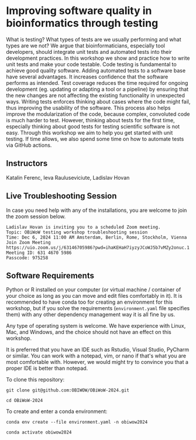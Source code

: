 # Improving software quality in bioinformatics through testing
What is testing? What types of tests are we usually performing and what types are we not? We argue that bioinformaticians, especially tool developers, should integrate unit tests and automated tests into their development practices. In this workshop we show and practice how to write unit tests and make your code testable. Code testing is fundamental to achieve good quality software. Adding automated tests to a software base have several advantages. It increases confidence that the software performs as intended. Test coverage reduces the time required for ongoing development (eg. updating or adapting a tool or a pipeline) by ensuring that the new changes are not affecting the existing functionality in unexpected ways. Writing tests enforces thinking about cases where the code might fail, thus improving the usability of the software. This process also helps improve the modularization of the code, because complex, convoluted code is much harder to test. However, thinking about tests for the first time, especially thinking about good tests for testing scientific software is not easy. Through this workshop we aim to help you get started with unit testing. If time allows, we also spend some time on how to automate tests via GitHub actions.

## Instructors
Katalin Ferenc, Ieva Rauluseviciute, Ladislav Hovan

## Live Troubleshooting Session
In case you need help with any of the installations, you are welcome to join the zoom session below.

```
Ladislav Hovan is inviting you to a scheduled Zoom meeting.
Topic: OBiWoW testing workshop troubleshooting session
Time: Dec 6, 2024 11:00 AM Amsterdam, Berlin, Rome, Stockholm, Vienna
Join Zoom Meeting
https://uio.zoom.us/j/63146705986?pwd=ihaKEHaH7iyzyJCoWJ5b7vMZy2onuc.1
Meeting ID: 631 4670 5986
Passcode: 975258
```

## Software Requirements
Python or R installed on your computer (or virtual machine / container of your choice as long as you can move and edit files comfortably in it). It is recommended to have conda too for creating an environment for this workshop, but if you solve the requirements (`environment.yaml` file specifies them) with any other dependency management way it is all fine by us.

Any type of operating system is welcome. We have experience with Linux, Mac, and Windows, and the choice should not have an effect on this workshop.

It is preferred that you have an IDE such as Rstudio, Visual Studio, PyCharm or similar. You can work with a notepad, vim, or nano if that's what you are most comfortable with. However, we would might try to convince you that a proper IDE is better than notepad.

To clone this repository:
```
git clone git@github.com:OBIWOW/OBiWoW-2024.git

cd OBiWoW-2024
```

To create and enter a conda environment:
```
conda env create --file environment.yaml -n obiwow2024

conda activate obiwow2024
```